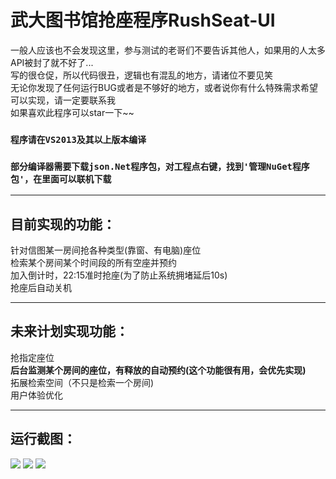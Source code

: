﻿# 武大图书馆抢座程序RushSeat-UI<br>
一般人应该也不会发现这里，参与测试的老哥们不要告诉其他人，如果用的人太多API被封了就不好了...<br>
写的很仓促，所以代码很丑，逻辑也有混乱的地方，请诸位不要见笑<br>
无论你发现了任何运行BUG或者是不够好的地方，或者说你有什么特殊需求希望可以实现，请一定要联系我<br>
如果喜欢此程序可以star一下~~
<br>
### `程序请在VS2013及其以上版本编译`<br>
### `部分编译器需要下载json.Net程序包，对工程点右键，找到'管理NuGet程序包'，在里面可以联机下载`<br>
- - -
## 目前实现的功能：<br>
针对信图某一房间抢各种类型(靠窗、有电脑)座位<br>
检索某个房间某个时间段的所有空座并预约<br>
加入倒计时，22:15准时抢座(为了防止系统拥堵延后10s)<br>
抢座后自动关机<br>
- - -
## 未来计划实现功能：<br>
抢指定座位<br>
**后台监测某个房间的座位，有释放的自动预约(这个功能很有用，会优先实现)** <br>
拓展检索空间（不只是检索一个房间)<br>
用户体验优化<br>
- - -
## 运行截图：<br>
![](https://github.com/spAurora/RushSeat-UI/blob/master/pic/2.png)
![](https://github.com/spAurora/RushSeat-UI/blob/master/pic/3.png)
![](https://github.com/spAurora/RushSeat-UI/blob/master/pic/1.png)
